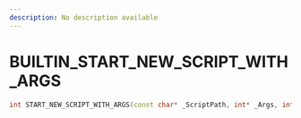 ```yaml
---
description: No description available 
---
```


# BUILTIN\_START_NEW_SCRIPT_WITH_ARGS

```cpp
int START_NEW_SCRIPT_WITH_ARGS(const char* _ScriptPath, int* _Args, int _ArgCount, int _StackSize);
```